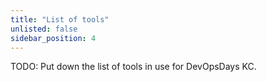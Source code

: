 ```yaml
---
title: "List of tools"
unlisted: false
sidebar_position: 4
---
```


TODO: Put down the list of tools in use for DevOpsDays KC.